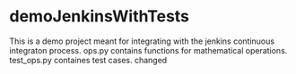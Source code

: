 # demoJenkinsWithTests
This is a demo project meant for integrating with the jenkins continuous integraton process.
ops.py contains functions for mathematical operations.
test_ops.py containes test cases.
changed
